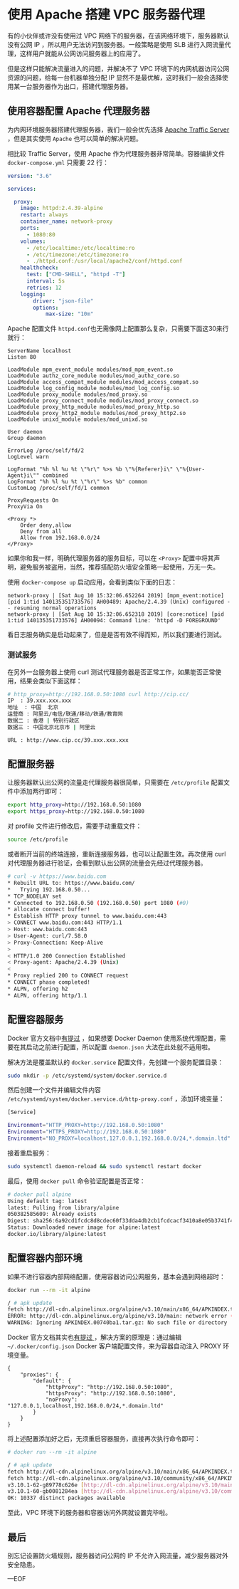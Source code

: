 # 使用 Apache 搭建 VPC 服务器代理

有的小伙伴或许没有使用过 VPC 网络下的服务器，在该网络环境下，服务器默认没有公网 IP ，所以用户无法访问到服务器。一般策略是使用 SLB 进行入网流量代理，这样用户就能从公网访问服务器上的应用了。

但是这样只能解决流量进入的问题，并解决不了 VPC 环境下的内网机器访问公网资源的问题，给每一台机器单独分配 IP 显然不是最优解，这时我们一般会选择使用某一台服务器作为出口，搭建代理服务器。

## 使用容器配置 Apache 代理服务器

为内网环境服务器搭建代理服务器，我们一般会优先选择 [Apache Traffic Server](https://trafficserver.apache.org/) ，但是其实使用 `Apache` 也可以简单的解决问题。

相比较 Traffic Server，使用 Apache 作为代理服务器非常简单。容器编排文件 `docker-compose.yml` 只需要 22 行：

```yaml
version: "3.6"

services:

  proxy:
    image: httpd:2.4.39-alpine
    restart: always
    container_name: network-proxy
    ports:
      - 1080:80
    volumes:
      - /etc/localtime:/etc/localtime:ro
      - /etc/timezone:/etc/timezone:ro
      - ./httpd.conf:/usr/local/apache2/conf/httpd.conf
    healthcheck:
      test: ["CMD-SHELL", "httpd -T"]
      interval: 5s
      retries: 12
    logging:
        driver: "json-file"
        options:
            max-size: "10m"
```

Apache 配置文件 `httpd.conf`也无需像网上配置那么复杂，只需要下面这30来行就行：

```TeXT
ServerName localhost
Listen 80

LoadModule mpm_event_module modules/mod_mpm_event.so
LoadModule authz_core_module modules/mod_authz_core.so
LoadModule access_compat_module modules/mod_access_compat.so
LoadModule log_config_module modules/mod_log_config.so
LoadModule proxy_module modules/mod_proxy.so
LoadModule proxy_connect_module modules/mod_proxy_connect.so
LoadModule proxy_http_module modules/mod_proxy_http.so
LoadModule proxy_http2_module modules/mod_proxy_http2.so
LoadModule unixd_module modules/mod_unixd.so

User daemon
Group daemon

ErrorLog /proc/self/fd/2
LogLevel warn

LogFormat "%h %l %u %t \"%r\" %>s %b \"%{Referer}i\" \"%{User-Agent}i\"" combined
LogFormat "%h %l %u %t \"%r\" %>s %b" common
CustomLog /proc/self/fd/1 common

ProxyRequests On
ProxyVia On

<Proxy *>
    Order deny,allow
    Deny from all
    Allow from 192.168.0.0/24
</Proxy>
```

如果你和我一样，明确代理服务器的服务目标，可以在 `<Proxy>` 配置中将其声明，避免服务被盗用，当然，推荐搭配防火墙安全策略一起使用，万无一失。

使用 `docker-compose up` 启动应用，会看到类似下面的日志：

```TeXT
network-proxy | [Sat Aug 10 15:32:06.652264 2019] [mpm_event:notice] [pid 1:tid 140135351733576] AH00489: Apache/2.4.39 (Unix) configured -- resuming normal operations
network-proxy | [Sat Aug 10 15:32:06.652318 2019] [core:notice] [pid 1:tid 140135351733576] AH00094: Command line: 'httpd -D FOREGROUND'
```

看日志服务确实是启动起来了，但是是否有效不得而知，所以我们要进行测试。

### 测试服务

在另外一台服务器上使用 curl 测试代理服务器是否正常工作，如果能否正常使用，结果会类似下面这样：

```bash
# http_proxy=http://192.168.0.50:1080 curl http://cip.cc/
IP	: 39.xxx.xxx.xxx
地址	: 中国  北京
运营商	: 阿里云/电信/联通/移动/铁通/教育网
数据二	: 香港 | 特别行政区
数据三	: 中国北京北京市 | 阿里云

URL	: http://www.cip.cc/39.xxx.xxx.xxx
```

## 配置服务器

让服务器默认出公网的流量走代理服务器很简单，只需要在 `/etc/profile` 配置文件中添加两行即可：

```bash
export http_proxy=http://192.168.0.50:1080
export https_proxy=http://192.168.0.50:1080
```

对 profile 文件进行修改后，需要手动重载文件：

```bash
source /etc/profile
```

或者断开当前的终端连接，重新连接服务器，也可以让配置生效。再次使用 curl 对代理服务器进行验证，会看到默认出公网的流量会先经过代理服务器。

```bash
# curl -v https://www.baidu.com
* Rebuilt URL to: https://www.baidu.com/
*   Trying 192.168.0.50...
* TCP_NODELAY set
* Connected to 192.168.0.50 (192.168.0.50) port 1080 (#0)
* allocate connect buffer!
* Establish HTTP proxy tunnel to www.baidu.com:443
> CONNECT www.baidu.com:443 HTTP/1.1
> Host: www.baidu.com:443
> User-Agent: curl/7.58.0
> Proxy-Connection: Keep-Alive
>
< HTTP/1.0 200 Connection Established
< Proxy-agent: Apache/2.4.39 (Unix)
<
* Proxy replied 200 to CONNECT request
* CONNECT phase completed!
* ALPN, offering h2
* ALPN, offering http/1.1
```

## 配置容器服务

Docker 官方文档中[有提过](https://docs.docker.com/config/daemon/systemd/#httphttps-proxy) ，如果想要 Docker Daemon 使用系统代理配置，需要在其启动之前进行配置，所以配置 `daemon.json` 大法在此处就不适用啦。

解决方法是覆盖默认的 `docker.service` 配置文件，先创建一个服务配置目录：

```bash
sudo mkdir -p /etc/systemd/system/docker.service.d
```

然后创建一个文件并编辑文件内容 `/etc/systemd/system/docker.service.d/http-proxy.conf` ，添加环境变量：

```bash
[Service]

Environment="HTTP_PROXY=http://192.168.0.50:1080"
Environment="HTTPS_PROXY=http://192.168.0.50:1080"
Environment="NO_PROXY=localhost,127.0.0.1,192.168.0.0/24,*.domain.ltd"
```

接着重启服务：

```bash
sudo systemctl daemon-reload && sudo systemctl restart docker
```

最后，使用 `docker pull` 命令验证配置是否正常：

```bash
# docker pull alpine
Using default tag: latest
latest: Pulling from library/alpine
050382585609: Already exists
Digest: sha256:6a92cd1fcdc8d8cdec60f33dda4db2cb1fcdcacf3410a8e05b3741f44a9b5998
Status: Downloaded newer image for alpine:latest
docker.io/library/alpine:latest
```

## 配置容器内部环境

如果不进行容器内部网络配置，使用容器访问公网服务，基本会遇到网络超时：

```bash
docker run --rm -it alpine

/ # apk update
fetch http://dl-cdn.alpinelinux.org/alpine/v3.10/main/x86_64/APKINDEX.tar.gz
ERROR: http://dl-cdn.alpinelinux.org/alpine/v3.10/main: network error (check Internet connection and firewall)
WARNING: Ignoring APKINDEX.00740ba1.tar.gz: No such file or directory
```

Docker 官方文档其实也[有提过 ](https://docs.docker.com/network/proxy/#use-environment-variables)，解决方案的原理是：通过编辑 `~/.docker/config.json`  Docker 客户端配置文件，来为容器自动注入 PROXY 环境变量。

```TeXT
{
    "proxies": {
        "default": {
            "httpProxy": "http://192.168.0.50:1080",
            "httpsProxy": "http://192.168.0.50:1080",
            "noProxy": "127.0.0.1,localhost,192.168.0.0/24,*.domain.ltd"
        }
    }
}
```

将上述配置添加好之后，无须重启容器服务，直接再次执行命令即可：

```bash
# docker run --rm -it alpine

/ # apk update
fetch http://dl-cdn.alpinelinux.org/alpine/v3.10/main/x86_64/APKINDEX.tar.gz
fetch http://dl-cdn.alpinelinux.org/alpine/v3.10/community/x86_64/APKINDEX.tar.gz
v3.10.1-62-g89778c626e [http://dl-cdn.alpinelinux.org/alpine/v3.10/main]
v3.10.1-60-gb0081284ea [http://dl-cdn.alpinelinux.org/alpine/v3.10/community]
OK: 10337 distinct packages available
```

至此，VPC 环境下的服务器和容器访问外网就设置完毕啦。

## 最后

别忘记设置防火墙规则，服务器访问公网的 IP 不允许入网流量，减少服务器对外安全隐患。

—EOF